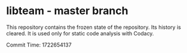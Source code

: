 # libteam - master branch

This repository contains the frozen state of the repository.
Its history is cleared. It is used only for static code
analysis with Codacy.

Commit Time: 1722654137